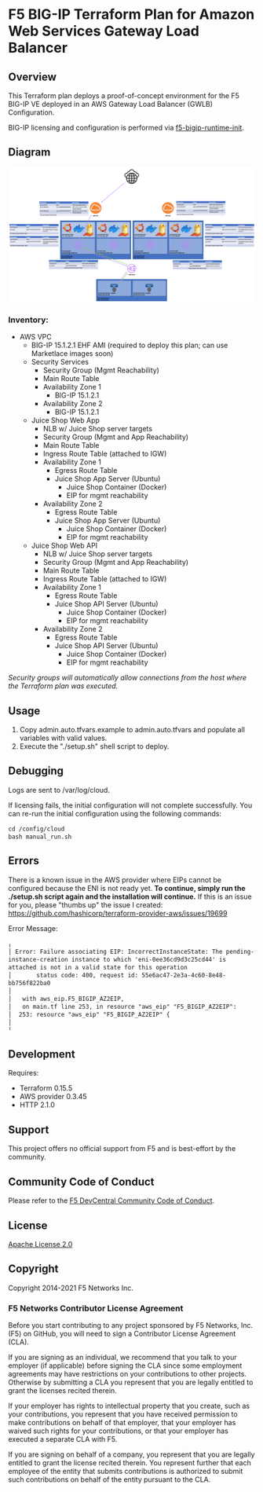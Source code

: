 # F5 BIG-IP Terraform Plan for Amazon Web Services Gateway Load Balancer

## Overview
This Terraform plan deploys a proof-of-concept environment for the F5 BIG-IP VE deployed in an AWS Gateway Load Balancer (GWLB) Configuration.

BIG-IP licensing and configuration is performed via [f5-bigip-runtime-init](https://github.com/F5Networks/f5-bigip-runtime-init).

## Diagram

![GWLB Diagram](diagram.png)

### Inventory:
* AWS VPC
    * BIG-IP 15.1.2.1 EHF AMI (required to deploy this plan; can use Marketlace images soon)
    * Security Services
        * Security Group (Mgmt Reachability)
        * Main Route Table
        * Availability Zone 1
            * BIG-IP 15.1.2.1
        * Availability Zone 2
            * BIG-IP 15.1.2.1
    * Juice Shop Web App
        * NLB w/ Juice Shop server targets
        * Security Group (Mgmt and App Reachability)
        * Main Route Table
        * Ingress Route Table (attached to IGW)
        * Availability Zone 1
            * Egress Route Table
            * Juice Shop App Server (Ubuntu)
                * Juice Shop Container (Docker)
                * EIP for mgmt reachability
        * Availability Zone 2
            * Egress Route Table
            * Juice Shop App Server (Ubuntu)
                * Juice Shop Container (Docker)
                * EIP for mgmt reachability
    * Juice Shop Web API
        * NLB w/ Juice Shop server targets
        * Security Group (Mgmt and App Reachability)
        * Main Route Table
        * Ingress Route Table (attached to IGW)
        * Availability Zone 1
            * Egress Route Table
            * Juice Shop API Server (Ubuntu)
                * Juice Shop Container (Docker)
                * EIP for mgmt reachability
        * Availability Zone 2
            * Egress Route Table
            * Juice Shop API Server (Ubuntu)
                * Juice Shop Container (Docker)
                * EIP for mgmt reachability

*Security groups will automatically allow connections from the host where the Terraform plan was executed.*

## Usage
1. Copy admin.auto.tfvars.example to admin.auto.tfvars and populate all variables with valid values.
2. Execute the "./setup.sh" shell script to deploy.

## Debugging

Logs are sent to /var/log/cloud.

If licensing fails, the initial configuration will not complete successfully. You can re-run the initial configuration using the following commands:

```
cd /config/cloud
bash manual_run.sh
```

## Errors
There is a known issue in the AWS provider where EIPs cannot be configured because the ENI is not ready yet. **To continue, simply run the ./setup.sh script again and the installation will continue.** If this is an issue for you, please "thumbs up" the issue I created: https://github.com/hashicorp/terraform-provider-aws/issues/19699

Error Message:
```
╷
│ Error: Failure associating EIP: IncorrectInstanceState: The pending-instance-creation instance to which 'eni-0ee36cd9d3c25cd44' is attached is not in a valid state for this operation
│       status code: 400, request id: 55e6ac47-2e3a-4c60-8e48-bb756f822ba0
│ 
│   with aws_eip.F5_BIGIP_AZ2EIP,
│   on main.tf line 253, in resource "aws_eip" "F5_BIGIP_AZ2EIP":
│  253: resource "aws_eip" "F5_BIGIP_AZ2EIP" {
│ 
╵
```

## Development
Requires:
* Terraform 0.15.5
* AWS provider 0.3.45 
* HTTP 2.1.0

## Support
This project offers no official support from F5 and is best-effort by the community.

## Community Code of Conduct
Please refer to the [F5 DevCentral Community Code of Conduct](code_of_conduct.md).

## License
[Apache License 2.0](LICENSE)

## Copyright
Copyright 2014-2021 F5 Networks Inc.

### F5 Networks Contributor License Agreement
Before you start contributing to any project sponsored by F5 Networks, Inc. (F5) on GitHub, you will need to sign a Contributor License Agreement (CLA).

If you are signing as an individual, we recommend that you talk to your employer (if applicable) before signing the CLA since some employment agreements may have restrictions on your contributions to other projects.
Otherwise by submitting a CLA you represent that you are legally entitled to grant the licenses recited therein.

If your employer has rights to intellectual property that you create, such as your contributions, you represent that you have received permission to make contributions on behalf of that employer, that your employer has waived such rights for your contributions, or that your employer has executed a separate CLA with F5.

If you are signing on behalf of a company, you represent that you are legally entitled to grant the license recited therein.
You represent further that each employee of the entity that submits contributions is authorized to submit such contributions on behalf of the entity pursuant to the CLA.
